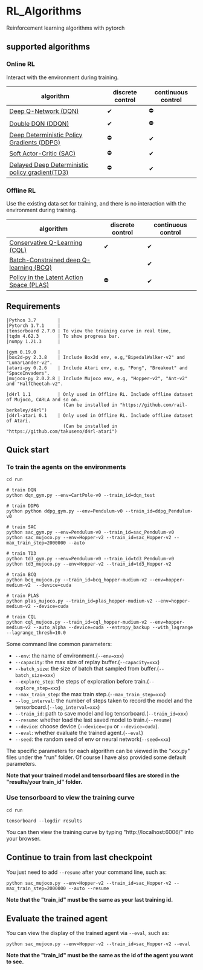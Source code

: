 # RL_Algorithms
Reinforcement learning algorithms with pytorch
## supported algorithms

### Online RL

Interact with the environment during training.

| algorithm                                                    | discrete control | continuous control |
| ------------------------------------------------------------ | ---------------- | ------------------ |
| [Deep Q-Network (DQN)](https://storage.googleapis.com/deepmind-media/dqn/DQNNaturePaper.pdf) | ✔                | ⛔                  |
| [Double DQN (DDQN)](https://arxiv.org/abs/1509.06461)        | ✔                | ⛔                  |
| [Deep Deterministic Policy Gradients (DDPG)](https://arxiv.org/abs/1509.02971) | ⛔                | ✔                  |
| [Soft Actor-Critic (SAC)](https://arxiv.org/abs/1812.05905)  | ⛔                | ✔                  |
| [Delayed Deep Deterministic policy gradient(TD3)](https://arxiv.org/abs/1802.09477) | ⛔                | ✔                  |

### Offline RL

Use the existing data set  for training, and there is no interaction with the environment during training.

| algorithm                                                    | discrete control | continuous control |
| ------------------------------------------------------------ | ---------------- | ------------------ |
| [Conservative Q-Learning (CQL)](https://arxiv.org/abs/2006.04779) | ✔                | ✔                  |
| [Batch-Constrained deep Q-learning (BCQ)](https://arxiv.org/abs/1812.02900) |                  | ✔                  |
| [Policy in the Latent Action Space (PLAS)](https://arxiv.org/abs/2011.07213) | ⛔                | ✔                  |

## Requirements

```
|Python 3.7        |
|Pytorch 1.7.1	   |
|tensorboard 2.7.0 | To view the training curve in real time, 
|tqdm 4.62.3       | To show progress bar.
|numpy 1.21.3	   | 

|gym 0.19.0        | 
|box2d-py 2.3.8    | Include Box2d env, e.g,"BipedalWalker-v2" and "LunarLander-v2".
|atari-py 0.2.6    | Include Atari env, e.g, "Pong", "Breakout" and "SpaceInvaders".
|mujoco-py 2.0.2.8 | Include Mujoco env, e.g, "Hopper-v2", "Ant-v2" and "HalfCheetah-v2".

|d4rl 1.1          | Only used in Offline RL. Include offline dataset of Mujoco, CARLA and so on.
                     (Can be installed in "https://github.com/rail-berkeley/d4rl")
|d4rl-atari 0.1    | Only used in Offline RL. Include offline dataset of Atari.
                     (Can be installed in "https://github.com/takuseno/d4rl-atari")
```

## Quick start

### To train the agents on the environments

```shell
cd run

# train DQN
python dqn_gym.py --env=CartPole-v0 --train_id=dqn_test  

# train DDPG
python python ddpg_gym.py --env=Pendulum-v0 --train_id=ddpg_Pendulum-v0  

# train SAC
python sac_gym.py --env=Pendulum-v0 --train_id=sac_Pendulum-v0  
python sac_mujoco.py --env=Hopper-v2 --train_id=sac_Hopper-v2 --max_train_step=2000000 --auto

# train TD3
python td3_gym.py --env=Pendulum-v0 --train_id=td3_Pendulum-v0
python td3_mujoco.py --env=Hopper-v2 --train_id=td3_Hopper-v2  

# train BCQ
python bcq_mujoco.py --train_id=bcq_hopper-mudium-v2 --env=hopper-medium-v2  --device=cuda

# train PLAS
python plas_mujoco.py --train_id=plas_hopper-mudium-v2 --env=hopper-medium-v2 --device=cuda

# train CQL
python cql_mujoco.py --train_id=cql_hopper-mudium-v2 --env=hopper-medium-v2 --auto_alpha --device=cuda --entropy_backup --with_lagrange --lagrange_thresh=10.0
```

Some command line common parameters:

+ `--env`: the name of environment.(`--env=xxx`)
+ `--capacity`: the max size of replay buffer.(`--capacity=xxx`)
+ `--batch_size`: the size of batch that sampled from buffer.(`--batch_size=xxx`)
+ `--explore_step`: the steps of exploration before train.(`--explore_step=xxx`)
+ `--max_train_step`: the max train step.(`--max_train_step=xxx`)
+ `--log_interval`: the number of steps taken to record the model and the tensorboard.(`--log_interval=xxx`)
+ `--train_id`: path to save model and log tensorboard.(`--train_id=xxx`)
+ `--resume`: whether load the last saved model to train.(`--resume`)
+ `--device`: choose device (`--device=cpu` or `--device=cuda`).
+ `--eval`: whether evaluate the trained agent.(`--eval`)
+ `--seed`: the random seed of env or neural network(`--seed=xxx`)

The specific parameters for each algorithm can be viewed in the "xxx.py" files under the "run" folder. Of course I have also provided some default parameters.

**Note that your trained model and tensorboard files are stored in the "results/your train_id" folder.**

### Use tensorboard to view the training curve

```
cd run

tensorboard --logdir results
```

You can then view the training curve by typing "http://localhost:6006/" into your browser.

## Continue to train from last checkpoint

You just need to add `--resume` after your command line, such as:

```shell
python sac_mujoco.py --env=Hopper-v2 --train_id=sac_Hopper-v2 --max_train_step=2000000 --auto --resume
```

**Note that the "train_id" must be the same as your last training id.**

## Evaluate the trained agent

You can view the display of the trained agent via `--eval`, such as:

```shell
python sac_mujoco.py --env=Hopper-v2 --train_id=sac_Hopper-v2 --eval
```

**Note that the "train_id" must be the same as the id of the agent you want to see.**
